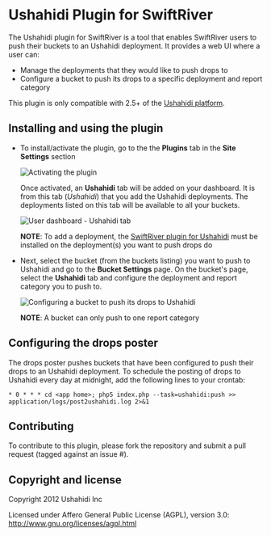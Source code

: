 # Ushahidi Plugin for SwiftRiver
The Ushahidi plugin for SwiftRiver is a tool that enables SwiftRiver users to push their buckets to an Ushahidi deployment. It provides a web UI where a user can:

* Manage the deployments that they would like to push drops to
* Configure a bucket to push its drops to a specific deployment and report category

This plugin is only compatible with 2.5+ of the [Ushahidi platform](https://github.com/ushahidi/Ushahidi_Web).


## Installing and using the plugin
 * To install/activate the plugin, go to the the __Plugins__ tab in the __Site Settings__ section

   ![Activating the plugin](https://dl.dropbox.com/u/2635815/enable-plugin.png)

	Once activated, an __Ushahidi__ tab will be added on your dashboard. It is from this tab (_Ushahidi_) that you add the Ushahidi deployments. The deployments
	listed on this tab will be available to all your buckets.

	![User dashboard - Ushahidi tab](https://dl.dropbox.com/u/2635815/dashboard-tab-ushahidi.png)

	__NOTE__: To add a deployment, the [SwiftRiver plugin for Ushahidi](https://github.com/ushahidi/ushahidi-plugin-swiftriver) must be installed on the deployment(s) 
	you want to push drops do

* Next, select the bucket (from the buckets listing) you want to push to Ushahidi and go to the __Bucket Settings__ page. On the bucket's page, select the __Ushahidi__ tab and configure the deployment and report category you to push to.

	![Configuring a bucket to push its drops to Ushahidi](https://dl.dropbox.com/u/2635815/bucket-settings-ushahidi-tab.png)

	__NOTE__: A bucket can only push to one report category


## Configuring the drops poster
The drops poster pushes buckets that have been configured to push their drops to an Ushahidi deployment.
To schedule the posting of drops to Ushahidi every day at midnight, add the following lines to your crontab:

    * 0 * * * cd <app home>; php5 index.php --task=ushahidi:push >> application/logs/post2ushahidi.log 2>&1


## Contributing
To contribute to this plugin, please fork the repository and submit a pull request (tagged against an issue #).


## Copyright and license
Copyright 2012 Ushahidi Inc

Licensed under Affero General Public License (AGPL), version 3.0: http://www.gnu.org/licenses/agpl.html